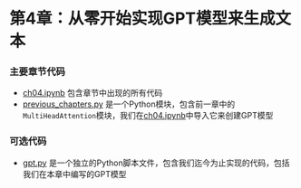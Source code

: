 # 第4章：从零开始实现GPT模型来生成文本

### 主要章节代码

- [ch04.ipynb](ch04.ipynb) 包含章节中出现的所有代码
- [previous_chapters.py](previous_chapters.py) 是一个Python模块，包含前一章中的`MultiHeadAttention`模块，我们在[ch04.ipynb](ch04.ipynb)中导入它来创建GPT模型

### 可选代码

- [gpt.py](gpt.py) 是一个独立的Python脚本文件，包含我们迄今为止实现的代码，包括我们在本章中编写的GPT模型

